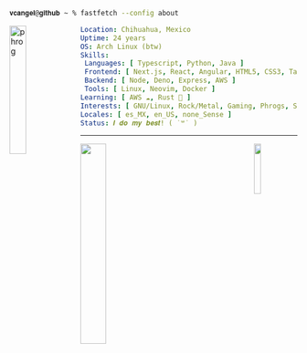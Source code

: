 <div>
 
```zsh
𝐯𝐜𝐚𝐧𝐠𝐞𝐥@𝐠𝐢𝐭𝐡𝐮𝐛 ~ % 𝚏𝚊𝚜𝚝𝚏𝚎𝚝𝚌𝚑 --𝚌𝚘𝚗𝚏𝚒𝚐 𝚊𝚋𝚘𝚞𝚝 
```

<a href="https://www.youtube.com/watch?v=UPrQdaixz-4">
<img width="24%" align="left" src="https://github.com/VCAngel/VCAngel/assets/42756104/ddab01c4-602d-4bbb-a13f-5a59087755c5" alt="phrog" />
</a>

``` yaml 
𝙻𝚘𝚌𝚊𝚝𝚒𝚘𝚗: 𝙲𝚑𝚒𝚑𝚞𝚊𝚑𝚞𝚊, 𝙼𝚎𝚡𝚒𝚌𝚘
𝚄𝚙𝚝𝚒𝚖𝚎: 𝟸𝟺 𝚢𝚎𝚊𝚛𝚜
𝙾𝚂: 𝙰𝚛𝚌𝚑 𝙻𝚒𝚗𝚞𝚡 (𝚋𝚝𝚠)
𝚂𝚔𝚒𝚕𝚕𝚜:
 𝙻𝚊𝚗𝚐𝚞𝚊𝚐𝚎𝚜: [ 𝚃𝚢𝚙𝚎𝚜𝚌𝚛𝚒𝚙𝚝, 𝙿𝚢𝚝𝚑𝚘𝚗, 𝙹𝚊𝚟𝚊 ]
 𝙵𝚛𝚘𝚗𝚝𝚎𝚗𝚍: [ 𝙽𝚎𝚡𝚝.𝚓𝚜, 𝚁𝚎𝚊𝚌𝚝, 𝙰𝚗𝚐𝚞𝚕𝚊𝚛, 𝙷𝚃𝙼𝙻𝟻, 𝙲𝚂𝚂𝟹, 𝚃𝚊𝚒𝚕𝚠𝚒𝚗𝚍𝙲𝚂𝚂, 𝚂𝙰𝚂𝚂]
 𝙱𝚊𝚌𝚔𝚎𝚗𝚍: [ 𝙽𝚘𝚍𝚎, 𝙳𝚎𝚗𝚘, 𝙴𝚡𝚙𝚛𝚎𝚜𝚜, 𝙰𝚆𝚂 ]
 𝚃𝚘𝚘𝚕𝚜: [ 𝙻𝚒𝚗𝚞𝚡, 𝙽𝚎𝚘𝚟𝚒𝚖, 𝙳𝚘𝚌𝚔𝚎𝚛 ]
𝙻𝚎𝚊𝚛𝚗𝚒𝚗𝚐: [ 𝙰𝚆𝚂 ☁️, Rust 🦀 ]
𝙸𝚗𝚝𝚎𝚛𝚎𝚜𝚝𝚜: [ 𝙶𝙽𝚄/𝙻𝚒𝚗𝚞𝚡, 𝚁𝚘𝚌𝚔/𝙼𝚎𝚝𝚊𝚕, 𝙶𝚊𝚖𝚒𝚗𝚐, 𝙿𝚑𝚛𝚘𝚐𝚜, 𝚂𝚙𝚊𝚌𝚎 ]
𝙻𝚘𝚌𝚊𝚕𝚎𝚜: [ 𝚎𝚜_𝙼𝚇, 𝚎𝚗_𝚄𝚂, 𝚗𝚘𝚗𝚎_𝚂𝚎𝚗𝚜𝚎 ] 
𝚂𝚝𝚊𝚝𝚞𝚜: 𝑰 𝒅𝒐 𝒎𝒚 𝒃𝒆𝒔𝒕! ( ˙꒳​˙ )
```

</div>

---

<div>
<a href="https://spotify-github-profile.kittinanx.com/api/view?uid=dedoloco321&redirect=true">
<img width="30%" align="left" src="https://spotify-github-profile.kittinanx.com/api/view?uid=dedoloco321&cover_image=true&theme=natemoo-re&bar_color=99c1f1&bar_color_cover=true" />
</a>

<a href="https://youtube.com/shorts/zgRRBK1LG5A?si=7d3rqLndY9-dL9h6">
  <img src="https://github.com/user-attachments/assets/0a85e0b7-1af4-412b-8360-ea7d9b979236" width="15%" align="right" />
</a>  

</div>





  
  
